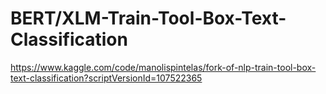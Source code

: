 # BERT/XLM-Train-Tool-Box-Text-Classification


https://www.kaggle.com/code/manolispintelas/fork-of-nlp-train-tool-box-text-classification?scriptVersionId=107522365
